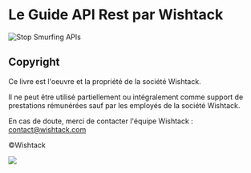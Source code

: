 # Le Guide API Rest par Wishtack

![Stop Smurfing APIs](.gitbook/assets/smurf-api.png)

## Copyright <a id="copyright"></a>

Ce livre est l'oeuvre et la propriété de la société Wishtack.

Il ne peut être utilisé partiellement ou intégralement comme support de prestations rémunérées sauf par les employés de la société Wishtack.

En cas de doute, merci de contacter l'équipe Wishtack : [contact@wishtack.com](mailto:contact@wishtack.com)​

©Wishtack



![](.gitbook/assets/wishtack-logo-with-text.png)

